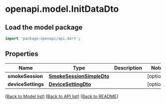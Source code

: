 # openapi.model.InitDataDto

## Load the model package
```dart
import 'package:openapi/api.dart';
```

## Properties
Name | Type | Description | Notes
------------ | ------------- | ------------- | -------------
**smokeSession** | [**SmokeSessionSimpleDto**](SmokeSessionSimpleDto.md) |  | [optional] 
**deviceSettings** | [**DeviceSettingDto**](DeviceSettingDto.md) |  | [optional] 

[[Back to Model list]](../README.md#documentation-for-models) [[Back to API list]](../README.md#documentation-for-api-endpoints) [[Back to README]](../README.md)


